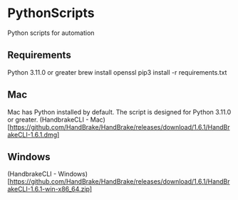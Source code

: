 # PythonScripts
Python scripts for automation

## Requirements
Python 3.11.0 or greater
brew install openssl
pip3 install -r requirements.txt

## Mac
Mac has Python installed by default. The script is designed for Python 3.11.0 or greater. 
(HandbrakeCLI - Mac)[https://github.com/HandBrake/HandBrake/releases/download/1.6.1/HandBrakeCLI-1.6.1.dmg]

## Windows
(HandbrakeCLI - Windows)[https://github.com/HandBrake/HandBrake/releases/download/1.6.1/HandBrakeCLI-1.6.1-win-x86_64.zip]